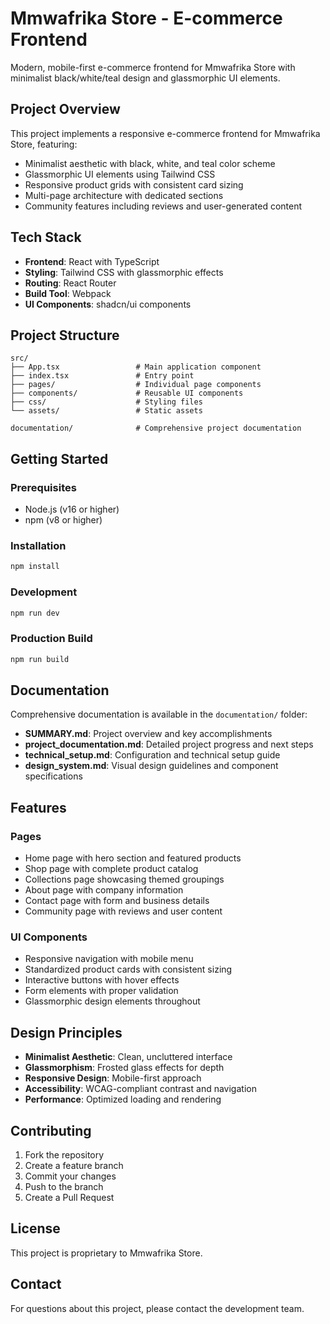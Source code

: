 # Mmwafrika Store - E-commerce Frontend

Modern, mobile-first e-commerce frontend for Mmwafrika Store with minimalist black/white/teal design and glassmorphic UI elements.

## Project Overview

This project implements a responsive e-commerce frontend for Mmwafrika Store, featuring:

- Minimalist aesthetic with black, white, and teal color scheme
- Glassmorphic UI elements using Tailwind CSS
- Responsive product grids with consistent card sizing
- Multi-page architecture with dedicated sections
- Community features including reviews and user-generated content

## Tech Stack

- **Frontend**: React with TypeScript
- **Styling**: Tailwind CSS with glassmorphic effects
- **Routing**: React Router
- **Build Tool**: Webpack
- **UI Components**: shadcn/ui components

## Project Structure

```
src/
├── App.tsx                 # Main application component
├── index.tsx               # Entry point
├── pages/                  # Individual page components
├── components/             # Reusable UI components
├── css/                    # Styling files
└── assets/                 # Static assets

documentation/              # Comprehensive project documentation
```

## Getting Started

### Prerequisites
- Node.js (v16 or higher)
- npm (v8 or higher)

### Installation
```bash
npm install
```

### Development
```bash
npm run dev
```

### Production Build
```bash
npm run build
```

## Documentation

Comprehensive documentation is available in the `documentation/` folder:

- **SUMMARY.md**: Project overview and key accomplishments
- **project_documentation.md**: Detailed project progress and next steps
- **technical_setup.md**: Configuration and technical setup guide
- **design_system.md**: Visual design guidelines and component specifications

## Features

### Pages
- Home page with hero section and featured products
- Shop page with complete product catalog
- Collections page showcasing themed groupings
- About page with company information
- Contact page with form and business details
- Community page with reviews and user content

### UI Components
- Responsive navigation with mobile menu
- Standardized product cards with consistent sizing
- Interactive buttons with hover effects
- Form elements with proper validation
- Glassmorphic design elements throughout

## Design Principles

- **Minimalist Aesthetic**: Clean, uncluttered interface
- **Glassmorphism**: Frosted glass effects for depth
- **Responsive Design**: Mobile-first approach
- **Accessibility**: WCAG-compliant contrast and navigation
- **Performance**: Optimized loading and rendering

## Contributing

1. Fork the repository
2. Create a feature branch
3. Commit your changes
4. Push to the branch
5. Create a Pull Request

## License

This project is proprietary to Mmwafrika Store.

## Contact

For questions about this project, please contact the development team.